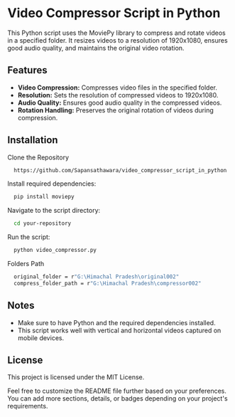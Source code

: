# Video Compressor Script in Python
This Python script uses the MoviePy library to compress and rotate videos in a specified folder. It resizes videos to a resolution of 1920x1080, ensures good audio quality, and maintains the original video rotation.

## Features
- **Video Compression:** Compresses video files in the specified folder.
- **Resolution:** Sets the resolution of compressed videos to 1920x1080.
- **Audio Quality:** Ensures good audio quality in the compressed videos.
- **Rotation Handling:** Preserves the original rotation of videos during compression.

## Installation

Clone the Repository

```bash
  https://github.com/Sapansathawara/video_compressor_script_in_python
```

Install required dependencies:

```bash
  pip install moviepy
```

Navigate to the script directory:

```bash
  cd your-repository
```

Run the script:
```bash
  python video_compressor.py
```

Folders Path
```bash
  original_folder = r"G:\Himachal Pradesh\original002"
  compress_folder_path = r"G:\Himachal Pradesh\compressor002"
```

## Notes
- Make sure to have Python and the required dependencies installed.
- This script works well with vertical and horizontal videos captured on mobile devices.

## License
This project is licensed under the MIT License.

Feel free to customize the README file further based on your preferences. You can add more sections, details, or badges depending on your project's requirements.

